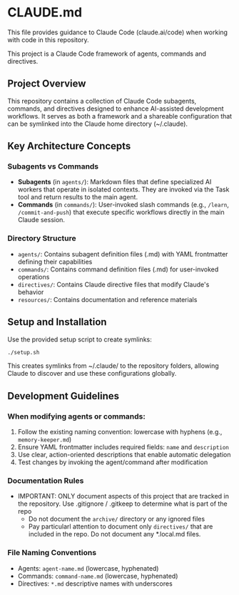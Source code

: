 # CLAUDE.md

This file provides guidance to Claude Code (claude.ai/code) when working with code in this repository.

This project is a Claude Code framework of agents, commands and directives.

## Project Overview

This repository contains a collection of Claude Code subagents, commands, and directives designed to enhance AI-assisted development workflows. It serves as both a framework and a shareable configuration that can be symlinked into the Claude home directory (~/.claude).

## Key Architecture Concepts

### Subagents vs Commands
- **Subagents** (in `agents/`): Markdown files that define specialized AI workers that operate in isolated contexts. They are invoked via the Task tool and return results to the main agent.
- **Commands** (in `commands/`): User-invoked slash commands (e.g., `/learn`, `/commit-and-push`) that execute specific workflows directly in the main Claude session.

### Directory Structure
- `agents/`: Contains subagent definition files (.md) with YAML frontmatter defining their capabilities
- `commands/`: Contains command definition files (.md) for user-invoked operations
- `directives/`: Contains Claude directive files that modify Claude's behavior
- `resources/`: Contains documentation and reference materials

## Setup and Installation

Use the provided setup script to create symlinks:
```bash
./setup.sh
```

This creates symlinks from ~/.claude/ to the repository folders, allowing Claude to discover and use these configurations globally.

## Development Guidelines

### When modifying agents or commands:
1. Follow the existing naming convention: lowercase with hyphens (e.g., `memory-keeper.md`)
2. Ensure YAML frontmatter includes required fields: `name` and `description`
3. Use clear, action-oriented descriptions that enable automatic delegation
4. Test changes by invoking the agent/command after modification

### Documentation Rules
- IMPORTANT: ONLY document aspects of this project that are tracked in the repository. Use .gitignore / .gitkeep to determine what is part of the repo
  - Do not document the `archive/` directory or any ignored files
  - Pay particularl attention to document only `directives/` that are included in the repo. Do not document any *.local.md files.

### File Naming Conventions
- Agents: `agent-name.md` (lowercase, hyphenated)
- Commands: `command-name.md` (lowercase, hyphenated)
- Directives: `*.md` descriptive names with underscores
